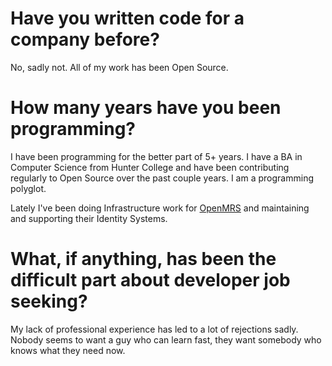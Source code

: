# Have you written code for a company before?

No, sadly not. All of my work has been Open Source.

# How many years have you been programming?

I have been programming for the better part of 5+ years. I have a BA in
Computer Science from Hunter College and have been contributing regularly to Open Source over the past couple years. I am a programming polyglot.

Lately I've been doing Infrastructure work for [OpenMRS](http://openmrs.org) and maintaining and supporting their Identity Systems.



# What, if anything, has been the difficult part about developer job seeking?

My lack of professional experience has led to a lot of rejections sadly. Nobody
seems to want a guy who can learn fast, they want somebody who knows what they need now.
